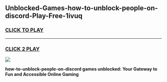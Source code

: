 
## Unblocked-Games-how-to-unblock-people-on-discord-Play-Free-1ivuq
<h3>
<a href="https://premium76.site?title=how-to-unblock-people-on-discord&ref=12A">CLICK TO PLAY</a></h3>
<hr>

<h3>
<a href="https://premium76.site?title=how-to-unblock-people-on-discord&ref=12A">CLICK 2 PLAY</a>
  
</h3>

<a href="https://premium76.site?title=how-to-unblock-people-on-discord&ref=12A"><img src="https://clearcache.store/games.png"></a>


**how-to-unblock-people-on-discord games unblocked: Your Gateway to Fun and Accessible Online Gaming**
